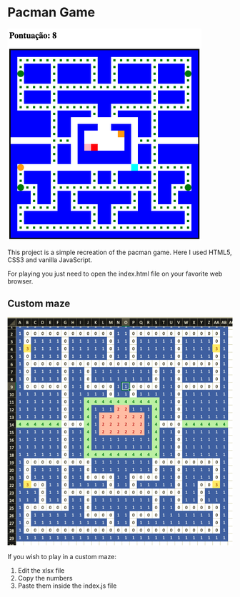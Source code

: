 # Pacman Game

![Screenshot do projeto](./images/projeto.png)

This project is a simple recreation of the pacman game. Here I used HTML5, CSS3 and vanilla JavaScript.

For playing you just need to open the index.html file on your favorite web browser.

## Custom maze

![Screenshot do criador de labirintos](./images/labirinto.png)

If you wish to play in a custom maze: 

1. Edit the xlsx file 
2. Copy the numbers
3. Paste them inside the index.js file
